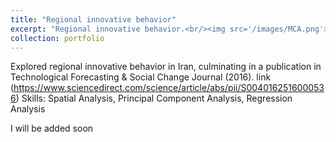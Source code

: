 ```yaml
---
title: "Regional innovative behavior"
excerpt: "Regional innovative behavior.<br/><img src='/images/MCA.png'>"
collection: portfolio
---
```

Explored regional innovative behavior in Iran, culminating in a publication in Technological Forecasting & Social Change Journal (2016). link (https://www.sciencedirect.com/science/article/abs/pii/S0040162516000536)
Skills: Spatial Analysis, Principal Component Analysis, Regression Analysis



I will be added soon


